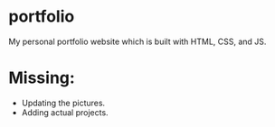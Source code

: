 # portfolio
My personal portfolio website which is built with HTML, CSS, and JS.

# Missing:
- Updating the pictures.
- Adding actual projects.
